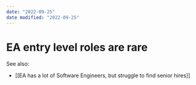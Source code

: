 ```yaml
---
date: "2022-09-25"
date modified: "2022-09-25"
---
```


# EA entry level roles are rare
See also:
- [[EA has a lot of Software Engineers, but struggle to find senior hires]]
